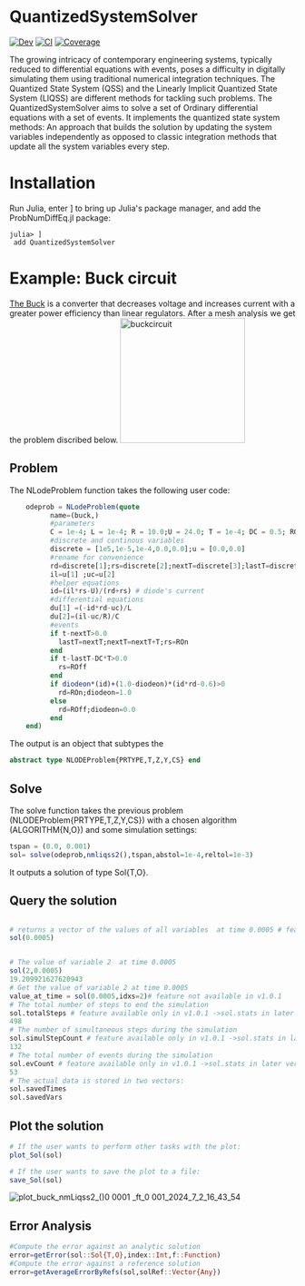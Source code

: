 # QuantizedSystemSolver
[![Dev](https://img.shields.io/badge/docs-dev-blue.svg)](https://mongibellili.github.io/QuantizedSystemSolver.jl/dev/)
[![CI](https://github.com/mongibellili/QuantizedSystemSolver/actions/workflows/CI.yml/badge.svg)](https://github.com/mongibellili/QuantizedSystemSolver/actions/workflows/CI.yml)
[![Coverage](https://codecov.io/gh/mongibellili/QuantizedSystemSolver/branch/main/graph/badge.svg)](https://codecov.io/gh/mongibellili/QuantizedSystemSolver)

The growing intricacy of contemporary engineering systems, typically reduced to differential equations with events, poses a difficulty in digitally simulating them using traditional numerical integration techniques. The Quantized State System (QSS) and the Linearly Implicit Quantized State System (LIQSS) are different methods for tackling such problems.
The QuantizedSystemSolver aims to solve a set of Ordinary differential equations with a set of events. It implements the quantized state system methods: An approach that builds the solution by updating the system variables independently as opposed to classic integration methods that update all the system variables every step.

# Installation
Run Julia, enter ] to bring up Julia's package manager, and add the ProbNumDiffEq.jl package:

```
julia> ]
 add QuantizedSystemSolver
```
 

# Example: Buck circuit
[The Buck](https://en.wikipedia.org/wiki/Buck_converter) is a converter that decreases voltage and increases current with a greater power efficiency than linear regulators. After a mesh analysis we get the problem discribed below.
<img width="220" alt="buckcircuit" src="https://github.com/mongibellili/QuantizedSystemSolver/assets/59377156/c0bcfdbe-ed12-4bb0-8ad1-649ae72dfdd2">

## Problem
The NLodeProblem function takes the following user code:
```julia
    odeprob = NLodeProblem(quote
          name=(buck,)
          #parameters
          C = 1e-4; L = 1e-4; R = 10.0;U = 24.0; T = 1e-4; DC = 0.5; ROn = 1e-5;ROff = 1e5;
          #discrete and continous variables
          discrete = [1e5,1e-5,1e-4,0.0,0.0];u = [0.0,0.0]
          #rename for convenience
          rd=discrete[1];rs=discrete[2];nextT=discrete[3];lastT=discrete[4];diodeon=discrete[5]
          il=u[1] ;uc=u[2]
          #helper equations
          id=(il*rs-U)/(rd+rs) # diode's current
          #differential equations
          du[1] =(-id*rd-uc)/L
          du[2]=(il-uc/R)/C
          #events 
          if t-nextT>0.0 
            lastT=nextT;nextT=nextT+T;rs=ROn
          end
          if t-lastT-DC*T>0.0 
            rs=ROff
          end                          
          if diodeon*(id)+(1.0-diodeon)*(id*rd-0.6)>0
            rd=ROn;diodeon=1.0
          else
            rd=ROff;diodeon=0.0
          end     
    end)
```
The output is an object that subtypes the

```julia 
abstract type NLODEProblem{PRTYPE,T,Z,Y,CS} end
```

## Solve
The solve function takes the previous problem (NLODEProblem{PRTYPE,T,Z,Y,CS}) with a chosen algorithm (ALGORITHM{N,O}) and some simulation settings:

 ```julia
tspan = (0.0, 0.001)
 sol= solve(odeprob,nmliqss2(),tspan,abstol=1e-4,reltol=1e-3)
```
It outputs a solution of type Sol{T,O}.

## Query the solution

```julia

# returns a vector of the values of all variables  at time 0.0005 # feature not available in v1.0.1
sol(0.0005)


# The value of variable 2  at time 0.0005
sol(2,0.0005)
19.209921627620943
# Get the value of variable 2 at time 0.0005
value_at_time = sol(0.0005,idxs=2)# feature not available in v1.0.1
# The total number of steps to end the simulation
sol.totalSteps # feature available only in v1.0.1 ->sol.stats in later versions
498
# The number of simultaneous steps during the simulation
sol.simulStepCount # feature available only in v1.0.1 ->sol.stats in later versions
132
# The total number of events during the simulation
sol.evCount # feature available only in v1.0.1 ->sol.stats in later versions
53
# The actual data is stored in two vectors:
sol.savedTimes
sol.savedVars
```

## Plot the solution

```julia
# If the user wants to perform other tasks with the plot:
plot_Sol(sol)
```
```julia
# If the user wants to save the plot to a file:
save_Sol(sol)
```
![plot_buck_nmLiqss2_()_0 0001_ _ft_0 001_2024_7_2_16_43_54](https://github.com/mongibellili/QuantizedSystemSolver/assets/59377156/00bee649-d337-445a-9ddb-9669076d8ffa)

## Error Analysis

```julia
#Compute the error against an analytic solution
error=getError(sol::Sol{T,O},index::Int,f::Function)
#Compute the error against a reference solution
error=getAverageErrorByRefs(sol,solRef::Vector{Any})
```

